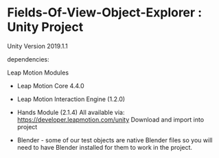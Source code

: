 # Fields-Of-View-Object-Explorer : Unity Project

Unity Version 2019.1.1

dependencies:

Leap Motion Modules
* Leap Motion Core 4.4.0
* Leap Motion Interaction Engine (1.2.0)
* Hands Module (2.1.4)
All available via: https://developer.leapmotion.com/unity 
Download and import into project

* Blender - some of our test objects are native Blender files so you will need to have Blender installed for them to work in the project.
